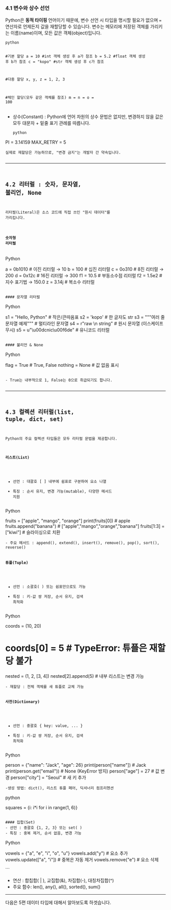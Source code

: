 <h3 id="41-변수와-상수-선언">4.1 변수와 상수 선언</h3>
<p>Python은 <strong>동적 타이핑</strong> 언어이기 때문에, 변수 선언 시 타입을 명시할 필요가 없으며 <code>=</code> 연산자로 언제든지 값을 재할당할 수 있습니다.
변수는 메모리에 저장된 객체를 가리키는 이름(name)이며, 모든 값은 객체(object)입니다.</p>
<pre><code>python

#기본 할당
a = 10        #int 객체 생성 후 a가 참조
b = 5.2        #float 객체 생성 후 b가 참조
c = &quot;kopo&quot;  #str 객체 생성 후 c가 참조

#다중 할당
x, y, z = 1, 2, 3

#체인 할당(모두 같은 객체를 참조)
m = n = o = 100</code></pre><ul>
<li>상수(Constant) : Python에 언어 차원의 상수 문법은 없지만, 변경하지 않을 값은 모두 대문자 + 밑줄 표기 관례를 따릅니다.<pre><code>python
</code></pre></li>
</ul>
<p>PI = 3.14159
MAX_RETRY = 5</p>
<pre><code>실제로 재할당은 가능하므로, &quot;변경 금지&quot;는 개발자 간 약속입니다.

---

## 4.2 리터럴 : 숫자, 문자열, 불리언, None
리터럴(Literal)은 소스 코드에 직접 쓰인 &quot;원시 데이터&quot;를 가리킵니다.

#### 숫자형 리터럴</code></pre><p>Python</p>
<p>a = 0b1010       # 이진 리터럴 → 10
b = 100          # 십진 리터럴
c = 0o310        # 8진 리터럴 → 200
d = 0x12c        # 16진 리터럴 → 300
f1 = 10.5        # 부동소수점 리터럴
f2 = 1.5e2       # 지수 표기법 → 150.0
z = 3.14j        # 복소수 리터럴</p>
<pre><code>
#### 문자열 리터럴</code></pre><p>Python</p>
<p>s1 = &quot;Hello, Python&quot;               # 작은/큰따옴표
s2 = 'kopo'                        # 한 글자도 str
s3 = &quot;&quot;&quot;여러 줄
문자열 예제&quot;&quot;&quot;                      # 멀티라인 문자열
s4 = r&quot;raw \n string&quot;              # 원시 문자열 (이스케이프 무시)
s5 = u&quot;\u00dcnic\u00f6de&quot;          # 유니코드 리터럴</p>
<pre><code>
#### 불리언 &amp; None</code></pre><p>Python</p>
<p>flag = True                        # True, False
nothing = None                     # 값 없음 표시</p>
<pre><code>
- True는 내부적으로 1, False는 0으로 취급되기도 합니다.

---
## 4.3 컬렉션 리터럴(list, tuple, dict, set)
Python의 주요 컬렉션 타입들은 모두 리터럴 문법을 제공합니다.

#### 리스트(List)
 - 선언 : 대괄호 [ ] 내부에 쉼표로 구분하여 요소 나열
 - 특징 : 순서 유지, 변경 가능(mutable), 다양한 메서드 지원</code></pre><p>Python</p>
<p>fruits = [&quot;apple&quot;, &quot;mango&quot;, &quot;orange&quot;]
print(fruits[0])         # apple
fruits.append(&quot;banana&quot;)  # [&quot;apple&quot;,&quot;mango&quot;,&quot;orange&quot;,&quot;banana&quot;]
fruits[1:3] = [&quot;kiwi&quot;]   # 슬라이싱으로 치환</p>
<pre><code>- 주요 메서드 : append(), extend(), insert(), remove(), pop(), sort(), reverse()

#### 튜플(Tuple)
- 선언 : 소괄호( ) 또는 쉼표만으로도 가능
- 특징 : 키-값 쌍 저장, 순서 유지, 검색 최적화</code></pre><p>Python</p>
<p>coords = (10, 20)</p>
<h1 id="coords0--5-----typeerror-튜플은-재할당-불가">coords[0] = 5    # TypeError: 튜플은 재할당 불가</h1>
<p>nested = (1, 2, [3, 4])
nested[2].append(5)      # 내부 리스트는 변경 가능</p>
<pre><code>- 재할당 : 전체 객체를 새 튜플로 교체 가능

#### 사전(Dictionary)
- 선언 : 중괄호 { key: value, ... }
- 특징 : 키-값 쌍 저장, 순서 유지, 검색 최적화</code></pre><p>Python</p>
<p>person = {&quot;name&quot;: &quot;Jack&quot;, &quot;age&quot;: 26}
print(person[&quot;name&quot;])          # Jack
print(person.get(&quot;email&quot;))     # None (KeyError 방지)
person[&quot;age&quot;] = 27             # 값 변경
person[&quot;city&quot;] = &quot;Seoul&quot;       # 새 키 추가</p>
<pre><code>-생성 방법: dict(), 리스트 튜플 페어, 딕셔너리 컴프리헨션</code></pre><p>python</p>
<p>squares = {i: i*i for i in range(1, 6)}</p>
<pre><code>
#### 집합(Set)
- 선언 : 중괄호 {1, 2, 3} 또는 set( )
- 특징 : 중복 제거, 순서 없음, 변경 가능</code></pre><p>Python</p>
<p>vowels = {&quot;a&quot;, &quot;e&quot;, &quot;i&quot;, &quot;o&quot;, &quot;u&quot;}
vowels.add(&quot;y&quot;)               # 요소 추가
vowels.update([&quot;a&quot;, &quot;i&quot;])     # 중복은 자동 제거
vowels.remove(&quot;e&quot;)            # 요소 삭제</p>
<p>```</p>
<ul>
<li>연산 : 합칩합( | ), 교집합(&amp;), 차집합(-), 대칭차집합(^)</li>
<li>주요 함수: len(), any(), all(), sorted(), sum()</li>
</ul>
<hr />
<p>다음은 5편 데이터 타입에 대해서 알아보도록 하겟습니다.</p>